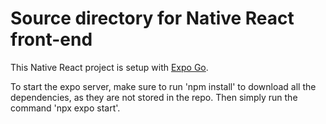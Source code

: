 # Source directory for Native React front-end

This Native React project is setup with [Expo Go](https://reactnative.dev/docs/environment-setup). 

To start the expo server, make sure to run 'npm install' to download all the dependencies, as they are not stored in the repo. Then simply run the command 'npx expo start'.